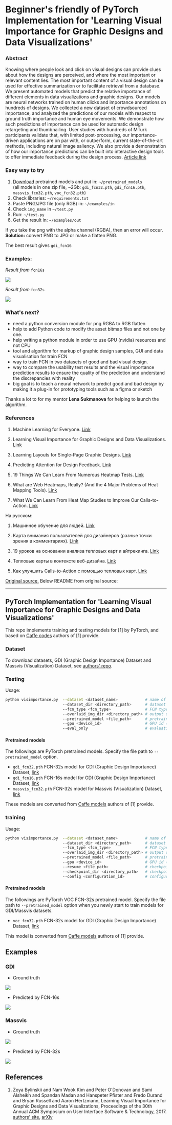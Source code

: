 # Beginner's friendly of PyTorch Implementation for 'Learning Visual Importance for Graphic Designs and Data Visualizations'

### Abstract

Knowing where people look and click on visual designs can provide clues about how the designs are perceived, and where the most important or relevant content lies. The most important content of a visual design can be used for effective summarization or to facilitate retrieval from a database. We present automated models that predict the relative importance of different elements in data visualizations and graphic designs. Our models are neural networks trained on human clicks and importance annotations on hundreds of designs. We collected a new dataset of crowdsourced importance, and analyzed the predictions of our models with respect to ground truth importance and human eye movements. We demonstrate how such predictions of importance can be used for automatic design retargeting and thumbnailing. User studies with hundreds of MTurk participants validate that, with limited post-processing, our importance-driven applications are on par with, or outperform, current state-of-the-art methods, including natural image saliency. We also provide a demonstration of how our importance predictions can be built into interactive design tools to offer immediate feedback during the design process. [Article link](https://arxiv.org/abs/1708.02660) 

### Easy way to try

1. [Download](https://drive.google.com/file/d/1U77h0kMICBuVTfxGdb_8LSPVPBeajYKy/view?usp=sharing) pretrained models and put in: `~/pretrained_models`  
(all models in one zip file, ~2Gb: `gdi_fcn32.pth`, `gdi_fcn16.pth`, `massvis_fcn32.pth`, `voc_fcn32.pth`)  
2. Check libraries: `~/requirements.txt`
3. Paste PNG/JPG file (only RGB) in: `~/examples/in`
4. Check `img_name` in `~/test.py` 
5. Run: `~/test.py` 
6. Get the result in: `~/examples/out`

If you take the png with the alpha channel (RGBA), then an error will occur.  
**Solution:** convert PNG to JPG or make a flatten PNG.  

The best result gives `gdi_fcn16`

### Examples: 

*Result from* `fcn16s`

![](examples/test_2018-11-30_fcn16.jpg)

*Result from* `fcn32s`

![](examples/test_2018-11-30_fcn32.jpg)

### What's next?

- need a python conversion module for png RGBA to RGB flatten
- help to add Python code to modify the asset bitmap files and not one by one.
- help writing a python module in order to use GPU (nvidia) resources and not CPU
- tool and algorithm for markup of graphic design samples, GUI and data visualisation for train FCN
- way to train FCN in two datasets of good and bad visual design.
- way to compare the usability test results and the visual importance prediction results to ensure the quality of the prediction and understand the discrepancies with reality
- big goal is to teach a neural network to predict good and bad design by making it a plug-in for prototyping tools such as a figma or sketch  

Thanks a lot to for my mentor **Lena Sukmanova** for helping to launch the algorithm.

### References

1. Machine Learning for Everyone. [Link](https://vas3k.com/blog/machine_learning/)

2. Learning Visual Importance for Graphic Designs and Data Visualizations. [Link](http://web.mit.edu/zoya/www/docs/predImportance_final.pdf)

3. Learning Layouts for Single-Page Graphic Designs. [Link](http://www.dgp.toronto.edu/~donovan/layout/index.html)

4. Predicting Attention for Design Feedback. [Link](https://visxvision.files.wordpress.com/2017/11/3mininfovis.pdf)

5. 19 Things We Can Learn From Numerous Heatmap Tests. [Link](https://conversionxl.com/blog/19-things-we-can-learn-from-numerous-heatmap-tests/)

6. What are Web Heatmaps, Really? (And the 4 Major Problems of Heat Mapping Tools). [Link](https://blog.fullstory.com/what-are-web-heatmaps-how-do-they-work-pros-cons-alternatives/)

7. What We Can Learn From Heat Map Studies to Improve Our Calls-to-Action. [Link](https://moz.com/ugc/what-we-can-learn-from-heat-map-studies-to-improve-our-callstoactions)  


На русском:

1. Машинное обучение для людей. [Link](https://vas3k.ru/blog/machine_learning/?fbclid=IwAR13ujEKXaXaxlkeiBucDGfLDHILl21LqJHt6b4D6Otlte9Eu59a9RAJ6YE)

2. Карта внимания пользователей для дизайнеров (разные точки зрения в комментариях). [Link](https://vc.ru/flood/29427-neyronnaya-set-dnya-karta-vnimaniya-polzovateley-dlya-dizaynerov)

3. 19 уроков на основании анализа тепловых карт и айтрекинга. [Link](https://lpgenerator.ru/blog/2014/06/19/shkola-internet-marketinga-19-urokov-na-osnovanii-analiza-teplovyh-kart-i-ajtrekinga/)

4. Тепловые карты в контексте веб-дизайна. [Link](https://lpgenerator.ru/blog/2017/04/06/teplovye-karty-v-kontekste-veb-dizajna/)

5. Как улучшить Calls-to-Action с помощью тепловых карт. [Link](https://lpgenerator.ru/blog/2017/05/23/kak-uluchshit-calls-action-s-pomoshyu-teplovyh-kart/)  



[Original source.](https://github.com/cydonia999/visimportance-in-pytorch) Below README from original source:

---

## PyTorch Implementation for 'Learning Visual Importance for Graphic Designs and Data Visualizations'

This repo implements training and testing models for [1] by PyTorch, and based on 
 [Caffe codes](https://github.com/cvzoya/visimportance) authors of [1] provide.

### Dataset

To download datasets, GDI (Graphic Design Importance) Dataset and Massvis (Visualization) Dataset,
see [authors' repo](https://github.com/cvzoya/visimportance/tree/master/data).

### Testing

Usage: 
```bash
python visimportance.py  --dataset <dataset_name>            # name of dataset, gdi or massvis (default: gdi)
                         --dataset_dir <directory_path>      # dataset directory
                         --fcn_type <fcn_type>               # FCN type, fcn32 or fcn16 (default: gdi)
                         --overlaid_img_dir <directory_path> # output directory path for images with heatpmap overlaid onto input images
                         --pretrained_model <file_path>      # pretrained model converted from Caffe models
                         --gpu <device_id>                   # GPU id (default: 0)
                         --eval_only                         # evaluation only
```
    
#### Pretrained models

The followings are PyTorch pretrained models. Specify the file path to `--pretrained_model` option.

* `gdi_fcn32.pth` FCN-32s model for GDI (Graphic Design Importance) Dataset, [link](https://drive.google.com/open?id=1jxsq5W_040Vvr5F-HHvCuqHpJbn3dYbI)
* `gdi_fcn16.pth` FCN-16s model for GDI (Graphic Design Importance) Dataset, [link](https://drive.google.com/open?id=1gRLrwKTacehb3s0n59DcPaV2VGmuWOqZ)
* `massvis_fcn32.pth` FCN-32s model for Massvis (Visualization) Dataset, [link](https://drive.google.com/open?id=17jquhHcE-UcIc3kUaxfKEiSjoBHgneWx)

These models are converted from [Caffe models](https://github.com/cvzoya/visimportance/tree/master/models) authors of [1] provide.

### training

Usage: 
```bash
python visimportance.py  --dataset <dataset_name>            # name of dataset, gdi or massvis (default: gdi)
                         --dataset_dir <directory_path>      # dataset directory
                         --fcn_type <fcn_type>               # FCN type, fcn32 or fcn16 (default: gdi)
                         --overlaid_img_dir <directory_path> # output directory path for images with heatpmap overlaid onto input images
                         --pretrained_model <file_path>      # pretrained model converted from Caffe models
                         --gpu <device_id>                   # GPU id (default: 0)
                         --resume <file_path>                # checkpoint file to be loaded when retraining models
                         --checkpoint_dir <directory_path>   # checkpoint file to be saved in each epoch
                         --config <configuration_id>         # configuration for training where several hyperparameters are defined
```

#### Pretrained models

The followings are PyTorch VOC FCN-32s pretrained model.
Specify the file path to `--pretrained_model` option when you newly start to train models for GDI/Massvis datasets.

* `voc_fcn32.pth` FCN-32s model for GDI (Graphic Design Importance) Dataset, [link](https://drive.google.com/open?id=1o26qejatsnxTBV0Uv_qV89q79rFJYrsE)

This model is converted from [Caffe models](https://github.com/cvzoya/visimportance/tree/master/models) authors of [1] provide.

## Examples

### GDI

* Ground truth

![](examples/5257_5453850415_2e6230a9bc_gt.png)

* Predicted by FCN-16s

![](examples/5257_5453850415_2e6230a9bc_pred.png)

### Massvis

* Ground truth

![](examples/economist_daily_chart_103_gt.png)

* Predicted by FCN-32s

![](examples/economist_daily_chart_103_pred.png)

## References

1. Zoya Bylinskii and Nam Wook Kim and Peter O'Donovan and Sami Alsheikh and Spandan Madan
   and Hanspeter Pfister and Fredo Durand and Bryan Russell and Aaron Hertzmann,
   Learning Visual Importance for Graphic Designs and Data Visualizations,
    Proceedings of the 30th Annual ACM Symposium on User Interface Software \& Technology, 2017.
     [authors' site](http://visimportance.csail.mit.edu/), [arXiv](https://arxiv.org/abs/1708.02660)
